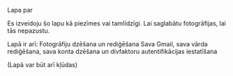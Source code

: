 Lapa par

Es izveidoju šo lapu kā piezīmes vai tamlīdzīgi. Lai saglabātu fotogrāfijas, lai tās nepazustu.

Lapā ir arī:
Fotogrāfiju dzēšana un rediģēšana
Sava Gmail, sava vārda rediģēšana, sava konta dzēšana un divfaktoru autentifikācijas iestatīšana

(Lapā var būt arī kļūdas)
